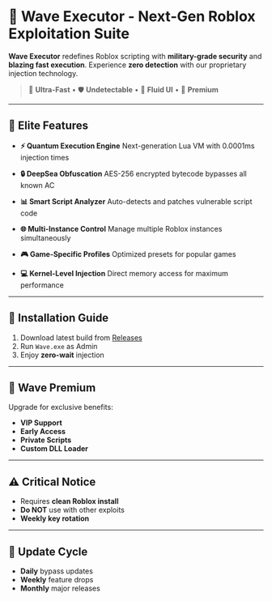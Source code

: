# 🌊 Wave Executor - Next-Gen Roblox Exploitation Suite

**Wave Executor** redefines Roblox scripting with **military-grade security** and **blazing fast execution**. Experience **zero detection** with our proprietary injection technology.

> 🚀 **Ultra-Fast** • 🛡️ **Undetectable** • 🌊 **Fluid UI** • 💎 **Premium**

---

## 🌟 Elite Features

- **⚡ Quantum Execution Engine**
  Next-generation Lua VM with 0.0001ms injection times

- **🔒 DeepSea Obfuscation**
  AES-256 encrypted bytecode bypasses all known AC

- **📊 Smart Script Analyzer**
  Auto-detects and patches vulnerable script code

- **🌐 Multi-Instance Control**
  Manage multiple Roblox instances simultaneously

- **🎮 Game-Specific Profiles**
  Optimized presets for popular games

- **💻 Kernel-Level Injection**
  Direct memory access for maximum performance

---

## 🚀 Installation Guide

1. Download latest build from [Releases](../../releases)
2. Run `Wave.exe` as Admin
3. Enjoy **zero-wait** injection

---

## 💎 Wave Premium

Upgrade for exclusive benefits:
- **VIP Support**
- **Early Access**
- **Private Scripts**
- **Custom DLL Loader**

---

## ⚠️ Critical Notice

- Requires **clean Roblox install**
- **Do NOT** use with other exploits
- **Weekly key rotation**

---

## 🔄 Update Cycle

- **Daily** bypass updates
- **Weekly** feature drops
- **Monthly** major releases
